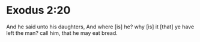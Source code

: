 # Exodus 2:20

And he said unto his daughters, And where [is] he? why [is] it [that] ye have left the man? call him, that he may eat bread.